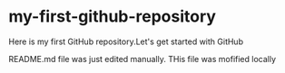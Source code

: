 # my-first-github-repository
Here is my first GitHub repository.Let's get started with GitHub

README.md file was just edited manually. THis file was mofified locally
